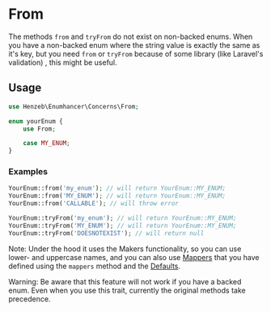 # From

The methods `from` and `tryFrom` do not exist on non-backed enums. When you have
a non-backed enum where the string value is exactly the same as it's key, but
you need `from` or `tryFrom` because of some library (like Laravel's validation)
, this might be useful.

## Usage

```php
use Henzeb\Enumhancer\Concerns\From;

enum yourEnum {
    use From;

    case MY_ENUM;
}
```

### Examples

```php
YourEnum::from('my_enum'); // will return YourEnum::MY_ENUM;
YourEnum::from('MY_ENUM'); // will return YourEnum::MY_ENUM;
YourEnum::from('CALLABLE'); // will throw error

YourEnum::tryFrom('my_enum'); // will return YourEnum::MY_ENUM;
YourEnum::tryFrom('MY_ENUM'); // will return YourEnum::MY_ENUM;
YourEnum::tryFrom('DOESNOTEXIST'); // will return null
```

Note: Under the hood it uses the Makers functionality, so you can use lower- and
uppercase names, and you can also use [Mappers](mappers.md) that you have
defined using the `mappers` method and the [Defaults](mappers.md).

Warning: Be aware that this feature will not work if you have a backed enum.
Even when you use this trait, currently the original methods take precedence.
